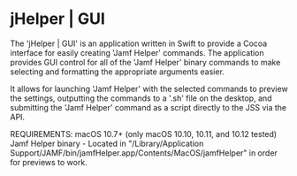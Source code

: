 # jHelper | GUI

The 'jHelper | GUI' is an application written in Swift to provide a Cocoa interface for easily creating 'Jamf Helper' commands. The application provides GUI control for all of the 'Jamf Helper' binary commands to make selecting and formatting the appropriate arguments easier. 

It allows for launching 'Jamf Helper' with the selected commands to preview the settings, outputting the commands to a '.sh' file on the desktop, and submitting the 'Jamf Helper' command as a script directly to the JSS via the API.

REQUIREMENTS: 
macOS 10.7+ (only macOS 10.10, 10.11, and 10.12 tested)
Jamf Helper binary - Located in "/Library/Application Support/JAMF/bin/jamfHelper.app/Contents/MacOS/jamfHelper" in order for previews to work.
